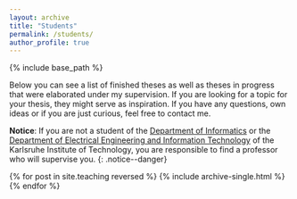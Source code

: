 ```yaml
---
layout: archive
title: "Students"
permalink: /students/
author_profile: true
---
```


{% include base_path %}

Below you can see a list of finished theses as well as theses in progress that were elaborated under my supervision. If you are looking for a topic for your thesis, they might serve as inspiration. If you have any questions, own ideas or if you are just curious, feel free to contact me. 

**Notice**: If you are not a student of the  [Department of Informatics](https://www.informatik.kit.edu/english/) or the [Department of Electrical Engineering and Information Technology](http://www.etit.kit.edu/english/) of the Karlsruhe Institute of Technology, you are responsible to find a professor who will supervise you.
{: .notice--danger}

{% for post in site.teaching reversed %}
  {% include archive-single.html %}
{% endfor %}
